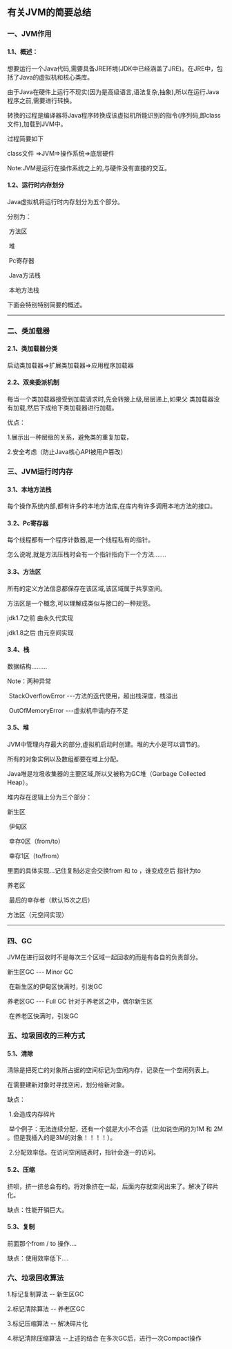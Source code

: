 ## 有关JVM的简要总结

### 一、JVM作用

#### 1.1、概述：

想要运行一个Java代码,需要具备JRE环境(JDK中已经涵盖了JRE)。在JRE中，包括了Java的虚拟机和核心类库。

由于Java在硬件上运行不现实(因为是高级语言,语法复杂,抽象),所以在运行Java程序之前,需要进行转换。

转换的过程是编译器将Java程序转换成该虚拟机所能识别的指令(序列码,即class文件),加载到JVM中。

过程简要如下

class文件 =>JVM=>操作系统=>底层硬件

Note:JVM是运行在操作系统之上的,与硬件没有直接的交互。

#### 1.2、运行时内存划分

Java虚拟机将运行时内存划分为五个部分。

分别为：

​			方法区

​			堆

​			Pc寄存器

​			Java方法栈

​			本地方法栈

下面会特别特别简要的概述。

----

### 二、类加载器

#### 2.1、类加载器分类

启动类加载器=>扩展类加载器=>应用程序加载器

#### 2.2、双亲委派机制

每当一个类加载器接受到加载请求时,先会转接上级,层层递上,如果父 类加载器没有加载,然后下成给下类加载器进行加载。

优点：

1.展示出一种层级的关系，避免类的重复加载，

2.安全考虑（防止Java核心API被用户篡改）

### 三、JVM运行时内存

#### 3.1、本地方法栈

每个操作系统内部,都有许多的本地方法库,在库内有许多调用本地方法的接口。

#### 3.2、Pc寄存器

每个线程都有一个程序计数器,是一个线程私有的指针。

怎么说呢,就是方法压栈时会有一个指针指向下一个方法.......

#### 3.3、方法区

所有的定义方法信息都保存在该区域,该区域属于共享空间。

方法区是一个概念,可以理解成类似与接口的一种规范。

jdk1.7之前 由永久代实现

jdk1.8之后 由元空间实现

#### 3.4、栈

数据结构.........

Note：两种异常

​			StackOverflowError ---方法的迭代使用，超出栈深度，栈溢出

​			OutOfMemoryError ---虚拟机申请内存不足

#### 3.5、堆

JVM中管理内存最大的部分,虚拟机启动时创建。堆的大小是可以调节的。

所有的对象实例以及数组都要在堆上分配。

Java堆是垃圾收集器的主要区域,所以又被称为GC堆（Garbage Collected Heap）。



堆内存在逻辑上分为三个部分：

新生区

​	伊甸区

​	幸存0区（from/to）

​	幸存1区（to/from）

里面的具体实现...记住复制必定会交换from 和 to ，谁变成空后 指针为to

养老区

​	最后的幸存者（默认15次之后）

方法区（元空间实现）

----



### 四、GC

JVM在进行回收时不是每次三个区域一起回收的而是有各自的负责部分。

 新生区GC --- Minor GC  

​		在新生区的伊甸区快满时，引发GC

 养老区GC --- Full GC 针对于养老区之中，偶尔新生区 

​	   在养老区快满时，引发GC

### 五、垃圾回收的三种方式

#### 5.1、清除

清除是把死亡的对象所占据的空间标记为空闲内存，记录在一个空闲列表上。

在需要建新对象时寻找空闲，划分给新对象。

缺点：

​	1.会造成内存碎片

​	举个例子：无法连续分配，还有一个就是大小不合适（比如说空闲的为1M 和 2M 。但是我插入的是3M的对象！！！！）。

​	2.分配效率低。在访问空闲链表时，指针会逐一的访问。

#### 5.2、压缩

挤呗，挤一挤总会有的。将对象挤在一起，后面内存就空闲出来了。解决了碎片化。

缺点：性能开销巨大。

#### 5.3、复制

前面那个from / to 操作....

缺点：使用效率低下....

### 六、垃圾回收算法

1.标记复制算法 -- 新生区GC

2.标记清除算法 --  养老区GC

3.标记压缩算法 -- 解决碎片化

4.标记清除压缩算法 --上述的结合 在多次GC后，进行一次Compact操作



